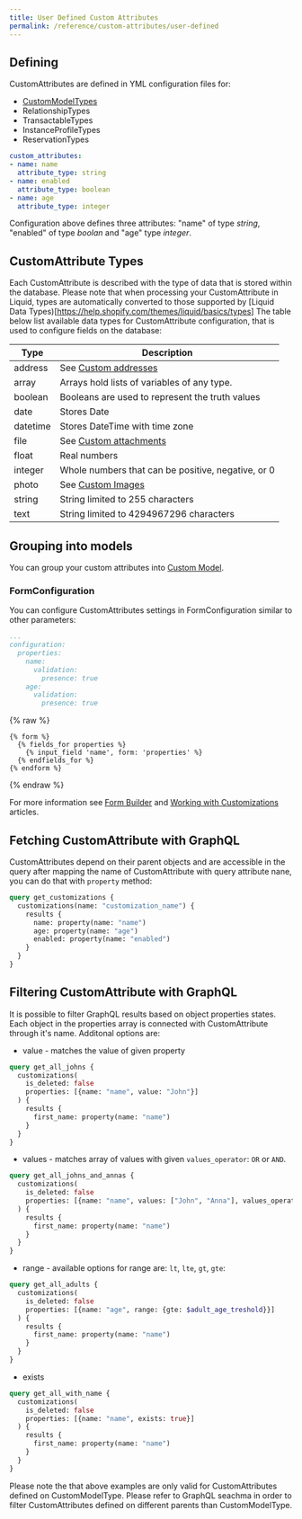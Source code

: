 ```yaml
---
title: User Defined Custom Attributes
permalink: /reference/custom-attributes/user-defined
---
```


## Defining

CustomAttributes are defined in YML configuration files for:

* [CustomModelTypes](/reference/custom-model-types/)
* RelationshipTypes
* TransactableTypes
* InstanceProfileTypes
* ReservationTypes

```yml
custom_attributes:
- name: name
  attribute_type: string
- name: enabled
  attribute_type: boolean
- name: age
  attribute_type: integer
```

Configuration above defines three attributes: "name" of type _string_, "enabled" of type _boolan_ and "age" type _integer_.

## CustomAttribute Types

Each CustomAttribute is described with the type of data that is stored within the database.
Please note that when processing your CustomAttribute in Liquid, types are automatically converted to those supported by [Liquid Data Types)[https://help.shopify.com/themes/liquid/basics/types]
The table below list available data types for CustomAttribute configuration, that is used to configure fields on the database:

| Type     | Description                                        |
| -------- | -------------------------------------------------- |
| address  | See [Custom addresses](./custom-addresses)         |
| array    | Arrays hold lists of variables of any type.        |
| boolean  | Booleans are used to represent the truth values    |
| date     | Stores Date                                        |
| datetime | Stores DateTime with time zone                     |
| file     | See [Custom attachments](./custom-attachments)     |
| float    | Real numbers                                       |
| integer  | Whole numbers that can be positive, negative, or 0 |
| photo    | See [Custom Images](./custom-images)               |
| string   | String limited to 255 characters                   |
| text     | String limited to 4294967296 characters            |

## Grouping into models

You can group your custom attributes into [Custom Model](/reference/custom-model-types).

### FormConfiguration

You can configure CustomAttributes settings in FormConfiguration similar to other parameters:

```yml
...
configuration:
  properties:
    name:
      validation:
        presence: true
    age:
      validation:
        presence: true
```

{% raw %}

```liquid
{% form %}
  {% fields_for properties %}
    {% input_field 'name', form: 'properties' %}
  {% endfields_for %}
{% endform %}
```

{% endraw %}

For more information see [Form Builder](/reference/form-configurations-static/) and [Working with Customizations](/getting-started/customization) articles.

## Fetching CustomAttribute with GraphQL

CustomAttributes depend on their parent objects and are accessible in the query after mapping the name of CustomAttribute with query attribute nane, you can do that with `property` method:

```graphql
query get_customizations {
  customizations(name: "customization_name") {
    results {
      name: property(name: "name")
      age: property(name: "age")
      enabled: property(name: "enabled")
    }
  }
}
```

## Filtering CustomAttribute with GraphQL

It is possible to filter GraphQL results based on object properties states.
Each object in the properties array is connected with CustomAttribute through it's name. Additonal options are:

* value - matches the value of given property

```graphql
query get_all_johns {
  customizations(
    is_deleted: false
    properties: [{name: "name", value: "John"}]
  ) {
    results {
      first_name: property(name: "name")
    }
  }
}
```

* values - matches array of values with given `values_operator`: `OR` or `AND`.

```graphql
query get_all_johns_and_annas {
  customizations(
    is_deleted: false
    properties: [{name: "name", values: ["John", "Anna"], values_operator: OR}]
  ) {
    results {
      first_name: property(name: "name")
    }
  }
}
```

* range - available options for range are: `lt`, `lte`, `gt`, `gte`:

```graphql
query get_all_adults {
  customizations(
    is_deleted: false
    properties: [{name: "age", range: {gte: $adult_age_treshold}}]
  ) {
    results {
      first_name: property(name: "name")
    }
  }
}
```

* exists

```graphql
query get_all_with_name {
  customizations(
    is_deleted: false
    properties: [{name: "name", exists: true}]
  ) {
    results {
      first_name: property(name: "name")
    }
  }
}
```

Please note the that above examples are only valid for CustomAttributes defined on CustomModelType. Please refer to GraphQL seachma in order to filter CustomAttributes defined on different parents than CustomModelType.
